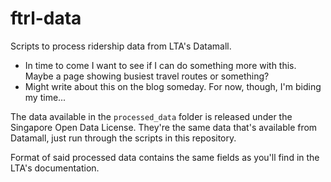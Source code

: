 # ftrl-data
Scripts to process ridership data from LTA's Datamall.

- In time to come I want to see if I can do something more with this. Maybe a page showing busiest travel routes or something?
- Might write about this on the blog someday. For now, though, I'm biding my time...

The data available in the `processed_data` folder is released under the Singapore Open Data License. They're the same data that's available from Datamall, just run through the scripts in this repository.

Format of said processed data contains the same fields as you'll find in the LTA's documentation.
